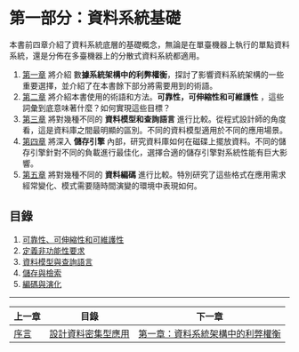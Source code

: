 # 第一部分：資料系統基礎

本書前四章介紹了資料系統底層的基礎概念，無論是在單臺機器上執行的單點資料系統，還是分佈在多臺機器上的分散式資料系統都適用。

1. [第一章](ch1.md) 將介紹 數**據系統架構中的利弊權衡**，探討了影響資料系統架構的一些重要選擇，並介紹了在本書餘下部分將需要用到的術語。
2. [第二章](ch2.md) 將介紹本書使用的術語和方法。**可靠性，可伸縮性和可維護性** ，這些詞彙到底意味著什麼？如何實現這些目標？
3. [第三章](ch3.md) 將對幾種不同的 **資料模型和查詢語言** 進行比較。從程式設計師的角度看，這是資料庫之間最明顯的區別。不同的資料模型適用於不同的應用場景。
4. [第四章](ch4.md) 將深入 **儲存引擎** 內部，研究資料庫如何在磁碟上擺放資料。不同的儲存引擎針對不同的負載進行最佳化，選擇合適的儲存引擎對系統性能有巨大影響。
5. [第五章](ch5.md) 將對幾種不同的 **資料編碼** 進行比較。特別研究了這些格式在應用需求經常變化、模式需要隨時間演變的環境中表現如何。



## 目錄

1. [可靠性、可伸縮性和可維護性](ch1.md)
2. [定義非功能性要求](ch2.md)
3. [資料模型與查詢語言](ch3.md)
4. [儲存與檢索](ch4.md)
5. [編碼與演化](ch5.md)


------

| 上一章              | 目錄                     | 下一章                        |
|------------------|------------------------|----------------------------|
| [序言](preface.md) | [設計資料密集型應用](README.md) | [第一章：資料系統架構中的利弊權衡](ch1.md) |